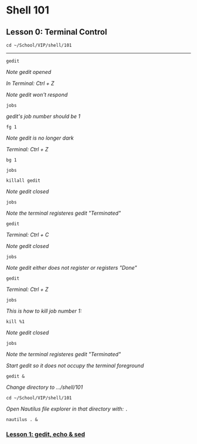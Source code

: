 # Shell 101
## Lesson 0: Terminal Control

`cd ~/School/VIP/shell/101`

___

`gedit`

*Note gedit opened*

*In Terminal: Ctrl + Z*

*Note gedit won't respond*

`jobs`

*gedit's job number should be 1*

`fg 1`

*Note gedit is no longer dark*

*Terminal: Ctrl + Z*

`bg 1`

`jobs`

`killall gedit`

*Note gedit closed*

`jobs`

*Note the terminal registeres gedit "Terminated"*

`gedit`

*Terminal: Ctrl + C*

*Note gedit closed*

`jobs`

*Note gedit either does not register or registers "Done"*

`gedit`

*Terminal: Ctrl + Z*

`jobs`

*This is how to kill job number 1:*

`kill %1`

*Note gedit closed*

`jobs`

*Note the terminal registeres gedit "Terminated"*

*Start gedit so it does not occupy the terminal foreground*

`gedit &`

*Change directory to .../shell/101*

`cd ~/School/VIP/shell/101`

*Open Nautilus file explorer in that directory with:* `.`

`nautilus . &`

### [Lesson 1: gedit, echo & sed](https://github.com/inkVerb/vip/blob/master/101-shell/Lesson-01.md)
